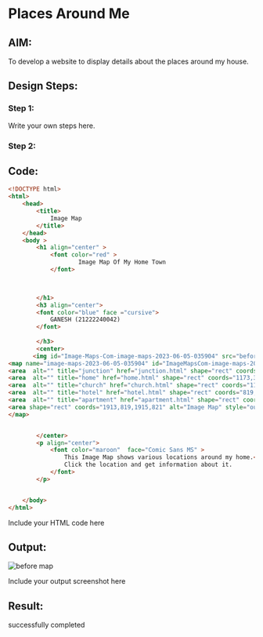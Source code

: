 # Places Around Me
## AIM:
To develop a website to display details about the places around my house.

## Design Steps:

### Step 1:
Write your own steps here.
### Step 2:

## Code:
```html
<!DOCTYPE html>
<html>
    <head>
        <title>
            Image Map
        </title>
    </head>
    <body >
        <h1 align="center" >
            <font color="red" >
                    Image Map Of My Home Town
            </font>


            
        </h1>
        <h3 align="center">
        <font color="blue" face ="cursive">
            GANESH (21222240042)
        </font>
            
        </h3>
        <center>
       <img id="Image-Maps-Com-image-maps-2023-06-05-035904" src="before.jpg" border="0" width="1915" height="821" orgWidth="1915" orgHeight="821" usemap="#image-maps-2023-06-05-035904" alt="" />
<map name="image-maps-2023-06-05-035904" id="ImageMapsCom-image-maps-2023-06-05-035904">
<area  alt="" title="junction" href="junction.html" shape="rect" coords="770,56,820,106" style="outline:none;" target="_self"     />
<area  alt="" title="home" href="home.html" shape="rect" coords="1173,315,1223,365" style="outline:none;" target="_self"     />
<area  alt="" title="church" href="church.html" shape="rect" coords="1111,677,1161,727" style="outline:none;" target="_self"     />
<area  alt="" title="hotel" href="hotel.html" shape="rect" coords="819,276,869,326" style="outline:none;" target="_self"     />
<area  alt="" title="apartment" href="apartment.html" shape="rect" coords="1210,110,1260,160" style="outline:none;" target="_self"     />
<area shape="rect" coords="1913,819,1915,821" alt="Image Map" style="outline:none;" title="Image Map" href="https://www.image-maps.com/" />
</map>


        </center>
        <p align="center">
            <font color="maroon"  face="Comic Sans MS" >
                This Image Map shows various locations around my home.<br>
                Click the location and get information about it.
            </font>
        </p>


    </body>
</html>
```
Include your HTML code here

## Output:
![before map](https://github.com/ganeshshanmugavel27/places-around-me/assets/122046208/5736d61a-8a9e-4aa8-a098-f445a6e872cb)



Include your output screenshot here

## Result:
successfully completed
